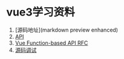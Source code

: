 # vue3学习资料

1. [源码地址](markdown preview enhanced)
2. [API](https://vue-composition-api-rfc.netlify.com/api.html#setup)
3. [Vue Function-based API RFC](https://zhuanlan.zhihu.com/p/68477600)
4. [源码调试](https://juejin.im/post/5d99d9a0f265da5b8601264c)

